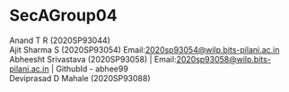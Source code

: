 # SecAGroup04<br>

Anand T R (2020SP93044)<br>
Ajit Sharma S (2020SP93054) Email:2020sp93054@wilp.bits-pilani.ac.in<br>
Abheesht Srivastava (2020SP93058) | Email:2020sp93058@wilp.bits-pilani.ac.in | GithubId - abhee99<br>
Deviprasad  D Mahale (2020SP93088)<br>
